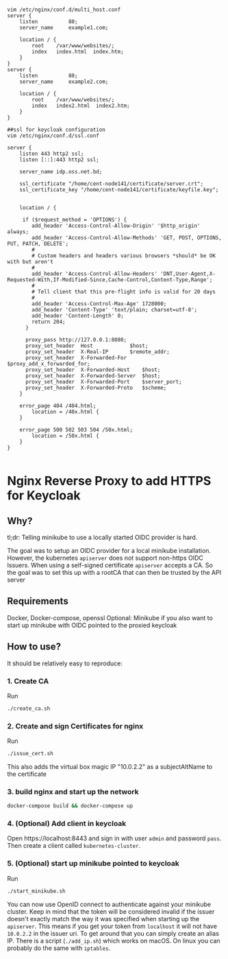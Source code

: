 <pre><code>
vim /etc/nginx/conf.d/multi_host.conf
server {
    listen          80;
    server_name     example1.com;

    location / {
        root    /var/www/websites/;
        index   index.html  index.htm;
    }
}
server {
    listen          80;
    server_name     example2.com;

    location / {
        root    /var/www/websites/;
        index   index2.html  index2.htm;
    }
}

##ssl for keycloak configuration
vim /etc/nginx/conf.d/ssl.conf

server {
    listen 443 http2 ssl;
    listen [::]:443 http2 ssl;

    server_name idp.oss.net.bd;

    ssl_certificate "/home/cent-node141/certificate/server.crt";
    ssl_certificate_key "/home/cent-node141/certificate/keyfile.key";
   
    
    location / {

     if ($request_method = 'OPTIONS') {
        add_header 'Access-Control-Allow-Origin' '$http_origin' always;
        add_header 'Access-Control-Allow-Methods' 'GET, POST, OPTIONS, PUT, PATCH, DELETE';
        #
        # Custom headers and headers various browsers *should* be OK with but aren't
        #
        add_header 'Access-Control-Allow-Headers' 'DNT,User-Agent,X-Requested-With,If-Modified-Since,Cache-Control,Content-Type,Range';
        #
        # Tell client that this pre-flight info is valid for 20 days
        #
        add_header 'Access-Control-Max-Age' 1728000;
        add_header 'Content-Type' 'text/plain; charset=utf-8';
        add_header 'Content-Length' 0;
        return 204;
      }     

      proxy_pass http://127.0.0.1:8080;
      proxy_set_header	Host			$host;
      proxy_set_header	X-Real-IP		$remote_addr;
      proxy_set_header	X-Forwarded-For		$proxy_add_x_forwarded_for;
      proxy_set_header	X-Forwarded-Host	$host;
      proxy_set_header	X-Forwarded-Server	$host;
      proxy_set_header	X-Forwarded-Port	$server_port;
      proxy_set_header	X-Forwarded-Proto	$scheme;
    }

    error_page 404 /404.html;
        location = /40x.html {
    }

    error_page 500 502 503 504 /50x.html;
        location = /50x.html {
    }
}

</code></pre>
# Nginx Reverse Proxy to add HTTPS for Keycloak

## Why?

tl;dr: Telling minikube to use a locally started OIDC provider is hard.

The goal was to setup an OIDC provider for a local minikube installation. However,
the kubernetes `apiserver` does not support non-https OIDC Issuers. When using a self-signed
certificate `apiserver` accepts a CA. So the goal was to set this up with a rootCA that can then be 
trusted by the API server

## Requirements

Docker, Docker-compose, openssl
Optional: Minikube if you also want to start up minikube with OIDC pointed to the proxied keycloak

## How to use?

It should be relatively easy to reproduce:

### 1. Create CA
Run 
```sh
./create_ca.sh
```

### 2. Create and sign Certificates for nginx
Run 
```sh
./issue_cert.sh
```
This also adds the virtual box magic IP "10.0.2.2" as a subjectAltName to the certificate

### 3. build nginx and start up the network
```sh
docker-compose build && docker-compose up
```

### 4. (Optional) Add client in keycloak
Open https://localhost:8443 and sign in with user `admin` and password `pass`. Then create a client called `kubernetes-cluster`.

### 5. (Optional) start up minikube pointed to keycloak
Run
```sh
./start_minikube.sh
```

You can now use OpenID connect to authenticate against your minikube cluster. Keep in mind that the token will be considered invalid if the
issuer doesn't exactly match the way it was specified when starting up the `apiserver`. This means if you get your token from `localhost` it will not have `10.0.2.2` in the issuer uri. To get around that you can simply create an alias IP. There is a script (`./add_ip.sh`) which works on macOS. On linux you can probably do the same with `iptables`.


